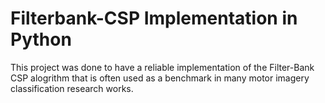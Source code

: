 # Filterbank-CSP Implementation in Python


This project was done to have a reliable implementation of the Filter-Bank CSP alogrithm that is often used as a benchmark in many motor imagery classification research works.
